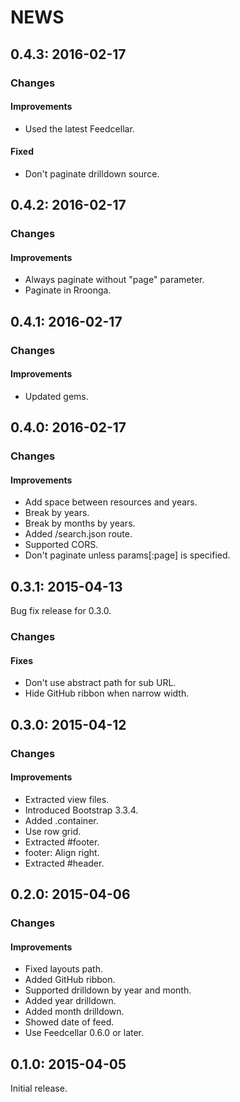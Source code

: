 # NEWS

## 0.4.3: 2016-02-17

### Changes

#### Improvements

* Used the latest Feedcellar.

#### Fixed

* Don't paginate drilldown source.

## 0.4.2: 2016-02-17

### Changes

#### Improvements

* Always paginate without "page" parameter.
* Paginate in Rroonga.

## 0.4.1: 2016-02-17

### Changes

#### Improvements

* Updated gems.

## 0.4.0: 2016-02-17

### Changes

#### Improvements

* Add space between resources and years.
* Break by years.
* Break by months by years.
* Added /search.json route.
* Supported CORS.
* Don't paginate unless params[:page] is specified.

## 0.3.1: 2015-04-13

Bug fix release for 0.3.0.

### Changes

#### Fixes

* Don't use abstract path for sub URL.
* Hide GitHub ribbon when narrow width.

## 0.3.0: 2015-04-12

### Changes

#### Improvements

* Extracted view files.
* Introduced Bootstrap 3.3.4.
* Added .container.
* Use row grid.
* Extracted #footer.
* footer: Align right.
* Extracted #header.

## 0.2.0: 2015-04-06

### Changes

#### Improvements

* Fixed layouts path.
* Added GitHub ribbon.
* Supported drilldown by year and month.
* Added year drilldown.
* Added month drilldown.
* Showed date of feed.
* Use Feedcellar 0.6.0 or later.

## 0.1.0: 2015-04-05

Initial release.
